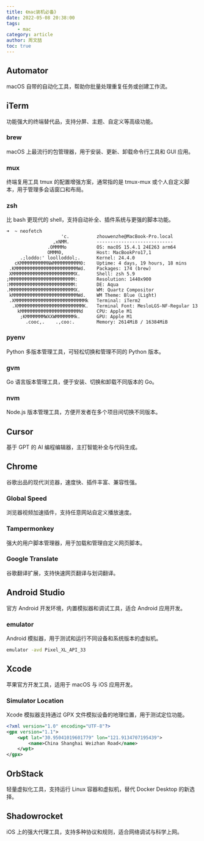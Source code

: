 ```yaml
---
title: 《mac装机必备》
date: 2022-05-08 20:38:00
tags:
    - mac
category: article
author: 周文喆
toc: true
---
```

## Automator

macOS 自带的自动化工具，帮助你批量处理重复任务或创建工作流。

## iTerm

功能强大的终端替代品，支持分屏、主题、自定义等高级功能。

### brew

macOS 上最流行的包管理器，用于安装、更新、卸载命令行工具和 GUI 应用。

### mux

终端复用工具 tmux 的配置增强方案，通常指的是 tmux-mux 或个人自定义脚本，用于管理多会话窗口和布局。

### zsh

比 bash 更现代的 shell，支持自动补全、插件系统与更强的脚本功能。

```shell
➜  ~ neofetch
                    'c.          zhouwenzhe@MacBook-Pro.local
                 ,xNMM.          ----------------------------
               .OMMMMo           OS: macOS 15.4.1 24E263 arm64
               OMMM0,            Host: MacBookPro17,1
     .;loddo:' loolloddol;.      Kernel: 24.4.0
   cKMMMMMMMMMMNWMMMMMMMMMM0:    Uptime: 4 days, 19 hours, 18 mins
 .KMMMMMMMMMMMMMMMMMMMMMMMWd.    Packages: 174 (brew)
 XMMMMMMMMMMMMMMMMMMMMMMMX.      Shell: zsh 5.9
;MMMMMMMMMMMMMMMMMMMMMMMM:       Resolution: 1440x900
:MMMMMMMMMMMMMMMMMMMMMMMM:       DE: Aqua
.MMMMMMMMMMMMMMMMMMMMMMMMX.      WM: Quartz Compositor
 kMMMMMMMMMMMMMMMMMMMMMMMMWd.    WM Theme: Blue (Light)
 .XMMMMMMMMMMMMMMMMMMMMMMMMMMk   Terminal: iTerm2
  .XMMMMMMMMMMMMMMMMMMMMMMMMK.   Terminal Font: MesloLGS-NF-Regular 13
    kMMMMMMMMMMMMMMMMMMMMMMd     CPU: Apple M1
     ;KMMMMMMMWXXWMMMMMMMk.      GPU: Apple M1
       .cooc,.    .,coo:.        Memory: 2614MiB / 16384MiB
```

### pyenv

Python 多版本管理工具，可轻松切换和管理不同的 Python 版本。

### gvm

Go 语言版本管理工具，便于安装、切换和卸载不同版本的 Go。

### nvm

Node.js 版本管理工具，方便开发者在多个项目间切换不同版本。

## Cursor

基于 GPT 的 AI 编程编辑器，主打智能补全与代码生成。

## Chrome

谷歌出品的现代浏览器，速度快、插件丰富、兼容性强。

### Global Speed

浏览器视频加速插件，支持任意网站自定义播放速度。

### Tampermonkey

强大的用户脚本管理器，用于加载和管理自定义网页脚本。

### Google Translate

谷歌翻译扩展，支持快速网页翻译与划词翻译。

## Android Studio

官方 Android 开发环境，内置模拟器和调试工具，适合 Android 应用开发。

### emulator

Android 模拟器，用于测试和运行不同设备和系统版本的虚拟机。

```bash
emulator -avd Pixel_XL_API_33
```

## Xcode

苹果官方开发工具，适用于 macOS 与 iOS 应用开发。

### Simulator Location

Xcode 模拟器支持通过 GPX 文件模拟设备的地理位置，用于测试定位功能。

```xml
<?xml version="1.0" encoding="UTF-8"?>
<gpx version="1.1">
    <wpt lat="30.95041019601779" lon="121.9134707195439">
        <name>China Shanghai Weizhan Road</name>
    </wpt>
</gpx>

```

## OrbStack

轻量虚拟化工具，支持运行 Linux 容器和虚拟机，替代 Docker Desktop 的新选择。

## Shadowrocket

iOS 上的强大代理工具，支持多种协议和规则，适合网络调试与科学上网。
